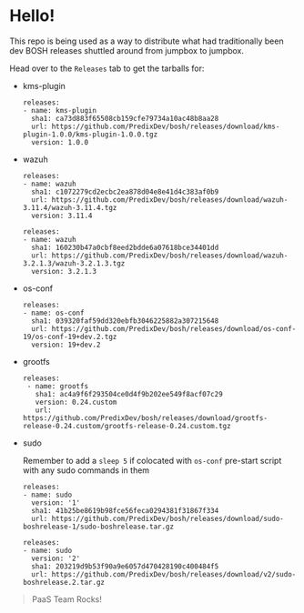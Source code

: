 # Hello!

This repo is being used as a way to distribute what had traditionally been dev BOSH releases shuttled around from jumpbox to jumpbox.

Head over to the `Releases` tab to get the tarballs for:

 - kms-plugin

   ```
   releases:
   - name: kms-plugin
     sha1: ca73d883f65508cb159cfe79734a10ac48b8aa28
     url: https://github.com/PredixDev/bosh/releases/download/kms-plugin-1.0.0/kms-plugin-1.0.0.tgz
     version: 1.0.0
   ```
  
 - wazuh

   ```
   releases:
   - name: wazuh
     sha1: c1072279cd2ecbc2ea878d04e8e41d4c383af0b9
     url: https://github.com/PredixDev/bosh/releases/download/wazuh-3.11.4/wazuh-3.11.4.tgz
     version: 3.11.4
   ```
   
   ```
   releases:
   - name: wazuh
     sha1: 160230b47a0cbf8eed2bdde6a07618bce34401dd
     url: https://github.com/PredixDev/bosh/releases/download/wazuh-3.2.1.3/wazuh-3.2.1.3.tgz
     version: 3.2.1.3
   ```

 - os-conf

   ```
   releases:
   - name: os-conf
     sha1: 039320faf59dd320ebfb3046225882a307215648
     url: https://github.com/PredixDev/bosh/releases/download/os-conf-19/os-conf-19+dev.2.tgz 
     version: 19+dev.2
   ```


 - grootfs

   ```
   releases:
    - name: grootfs
      sha1: ac4a9f6f293504ce0d4f9b202ee549f8acf07c29
      version: 0.24.custom
      url: https://github.com/PredixDev/bosh/releases/download/grootfs-release-0.24.custom/grootfs-release-0.24.custom.tgz 
   ```



 - sudo
  
   Remember to add a `sleep 5` if colocated with `os-conf` pre-start script with any sudo commands in them

   ```
   releases:
   - name: sudo
     version: '1'
     sha1: 41b25be8619b98fce56feca0294381f31867f334
     url: https://github.com/PredixDev/bosh/releases/download/sudo-boshrelease-1/sudo-boshrelease.tar.gz 
   ```

   ```
   releases:
   - name: sudo
     version: '2'
     sha1: 203219d9b53f90a9e6057d470428190c400484f5
     url: https://github.com/PredixDev/bosh/releases/download/v2/sudo-boshrelease.2.tar.gz
   ```


> PaaS Team Rocks!
